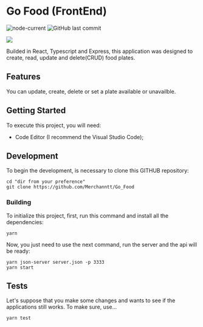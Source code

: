 # Go Food (FrontEnd)
![node-current](https://img.shields.io/node/v/package)
![GitHub last commit](https://img.shields.io/github/last-commit/Merchanntt/Go_Food)

![](https://media.giphy.com/media/U8HU5YiNZrfCi7i0wi/giphy.gif)


Builded in React, Typescript and Express, this application was designed to create, read, update and delete(CRUD) food plates.

## Features

You can update, create, delete or set a plate available or unavailble.

## Getting Started

To execute this project, you will need:
- Code Editor (I recommend the Visual Studio Code);

## Development

To begin the development, is necessary to clone this GITHUB repository:

```shell
cd "dir from your preference"
git clone https://github.com/Merchanntt/Go_Food
```

### Building

To initialize this project, first, run this command and install all the dependencies: 

```shell
yarn 
```

Now, you just need to use the next command, run the server and the api will be ready:

```shell
yarn json-server server.json -p 3333
yarn start
```

## Tests

Let's suppose that you make some changes and wants to see if the applications still works. To make sure, use...

```
yarn test
```

